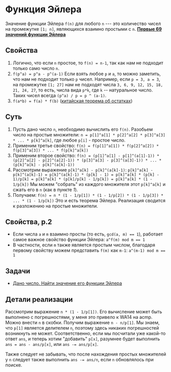 # Функция Эйлера
Значение функции Эйлера `f(n)` для любого `n` --- это количество чисел на промежутке `[1; n]`, являющихся взаимно простыми с `n`.
__[Первые 69 значений функции Эйлера](http://oeis.org/A000010)__

## Свойства
1. Логично, что если `n` простое, то `f(n) = n-1`, так как нам не подходит только само число `n`.
2. `f(p^a) = p^a - p^(a-1)`
Если взять любое `p` и `a`, то можно заметить, что нам не подходит только `p` чисел.
Например, если `p = 3, a = 3`, на промежутке `[1; 27]` нам не подходят числа `3, 6, 9, 12, 15, 18, 21, 24, 27`, то есть, числа вида `p*k`, где `k` -- натуральное число. Таких чисел всегда `(p^a) / p = p ^ (a-1)`.
3. `f(a*b) = f(a) * f(b)` ([китайская теорема об остатках](http://e-maxx.ru/algo/chinese_theorem "Потом обязательно разберу"))

## Суть
1. Пусть дано число `n`, необходимо вычислить его `f(n)`. Разобьем число на простые множители:
`n = p[1]^a[1] * p[2]^a[2] * p[3]^a[3] * ... * p[k]^a[k]`, где любое `p[i]` - простое число.
2. Применим третье свойство:
`f(n) = f(p[1]^a[1]) * f(p[2]^a[2]) * f(p[3]^a[3]) * ... * f(p[k]^a[k])`
3. Применим второе свойство:
`f(n) = (p[1]^a[1] - p[1]^(a[1]-1)) * (p[2]^a[2] - p[2]^(a[2]-1)) * (p[3]^a[3] - p[3]^(a[3]-1)) * ... * (p[k]^a[k] - p[k]^(a[k]-1))`
4. Рассмотрим выражение `p[k]^a[k] - p[k]^(a[k]-1)`:
`p[k]^a[k] - p[k]^(a[k]-1) = p[k]^(a[k]-1) * (p[k] - 1) = p[k]^a[k] * (p[k] - 1)/p[k] = p[k]^a[k] * (p[k]/p[k] - 1/p[k]) = p[k]^a[k] * (1 - 1/p[k])`
Мы можем "собрать" из каждого множителя этот `p[k]^a[k]` и сжать его в `n` (как в пункте _1_).
5. Получаем:
`f(n) = n * (1 - 1/p[1]) * (1 - 1/p[2]) * (1 - 1/p[3]) * ... * (1 - 1/p[k])`
Это и есть теорема Эйлера.
Реализация сводится к разложению на простые множители.

## Свойства, p.2
- Если числа `a` и `m` взаимно просты (то есть, `gcd(a, m) == 1`), работает самое важное свойство функции Эйлера:
`a^f(m) mod m == 1`
- В частности, если `m` также является простым числом, благодаря первому свойству можем представить `f(m)` как `m-1`:
`a^(m-1) mod m == 1`

## Задачи
- [Дано число. Найти значение его функции Эйлера](https://acmp.ru/asp/do/index.asp?main=task&id_course=2&id_section=18&id_topic=43&id_problem=294)

## Детали реализации
Рассмотрим выражение `n * (1 - 1/p[1])`. Его вычисление может быть выполнено с погрешностями, у меня это привело к WA14 на acmp. Можно внести `n` в скобки. Получим выражение `n - n/p[1]`. Мы знаем, что `p[1]` является делителем `n`, поэтому здесь никаких погрешностей возникнуть не может. Соответственно, если мы посчитали уже какой-то ответ `ans`, и теперь хотим "добавить" `p[x]`, разумнее будет выполнить `ans = ans - ans/p[x]`, или `ans -= ans/p[x]`.

Также следует не забывать, что после нахождения простых множителей у `n` следует также выполнить `ans -= ans/n`, если `n` обновлялось при поиске.
